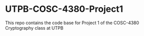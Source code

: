 # UTPB-COSC-4380-Project1
This repo contains the code base for Project 1 of the COSC-4380 Cryptography class at UTPB

